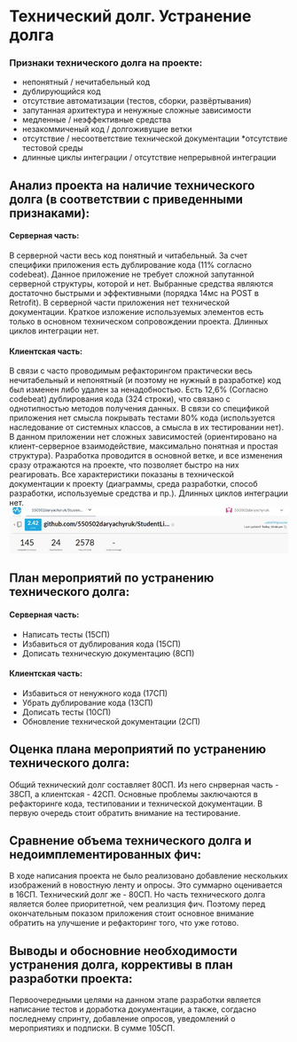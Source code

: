 # Технический долг. Устранение долга


### Признаки технического долга на проекте:
* непонятный / нечитабельный код
* дублирующийся код
* отсутствие автоматизации (тестов, сборки, развёртывания)
* запутанная архитектура и ненужные сложные зависимости
* медленные / неэффективные средства
* незакоммиченый код / долгоживущие ветки
* отсутствие / несоответствие технической документации
*отсутствие тестовой среды
* длинные циклы интеграции / отсутствие непрерывной интеграции

## Анализ проекта на наличие технического долга (в соответствии с приведенными признаками):
#### Серверная часть:
В серверной части весь код понятный и читабельный. За счет специфики приложения есть дублирование кода (11% cогласно codebeat). Данное приложение не требует сложной запутанной серверной структуры, которой и нет. Выбранные средства являются достаточно быстрыми и эффективными (порядка 14мс на POST в Retrofit). В серверной части приложения нет технической документации. Краткое изложение используемых элементов есть только в основном техническом сопровождении проекта. Длинных циклов интеграции нет.

#### Клиентская часть:
В связи с часто проводимым рефакторингом практически весь нечитабельный и непонятный (и поэтому не нужный в разработке) код был изменен либо удален за ненадобностью. Есть 12,6% (Согласно codebeat) дублирования кода (324 строки), что связано с однотипностью методов получения данных. В связи со спецификой приложения нет смысла покрывать тестами 80% кода (используется наследование от системных классов, а смысла в их тестировании нет). В данном приложении нет сложных зависимостей (ориентировано на клиент-серверное взаимодействие, максимально понятная и простая структура). Разработка проводится в основной ветке, и все изменения сразу отражаются на проекте, что позволяет быстро на них реагировать. Все характеристики показаны в технической документации к проекту (диаграммы, среда разработки, способ разработки, используемые средства и пр.). Длинных циклов интеграции нет.
![Дублирование в клиентской части](https://github.com/550502daryachyruk/StudentLife/blob/master/Documentation/Pictures/duplications.png)

## План мероприятий по устранению технического долга:
#### Серверная часть:
* Написать тесты (15СП)
* Избавиться от дублирования кода (15СП)
* Дописать техническую документацию (8СП)

#### Клиентская часть:
* Избавиться от ненужного кода (17СП)
* Убрать дублирование кода (13СП)
* Дописать тесты (10СП)
* Обновление технической документации (2СП)

## Оценка плана мероприятий по устранению технического долга:
Общий технический долг составляет 80СП. Из него снрверная часть - 38СП, а клиентская - 42СП. Основные проблемы заключаются в рефакторинге кода, тестиповании и технической документации. В первую очередь стоит обратить внимание на тестирование.

## Сравнение объема технического долга и недоимплементированных фич:
В ходе написания проекта не было реализовано добавление нескольких изображений в новостную ленту и опросы. Это суммарно оценивается в 16СП. Технический долг же - 80СП. Но часть технического долга является более приоритетной, чем реализция фич. Поэтому перед окончательным показом приложения стоит основное внимание обратить на улучшение и рефакторинг того, что уже готово.
## Выводы и обосновние необходимости устранения долга, коррективы в план разработки проекта:
Первоочередными целями на данном этапе разработки является написание тестов и доработка документации, а также, согдасно последнему спринту, добавление опросов, уведомлений о мероприятиях и подписки. В сумме 105СП.
